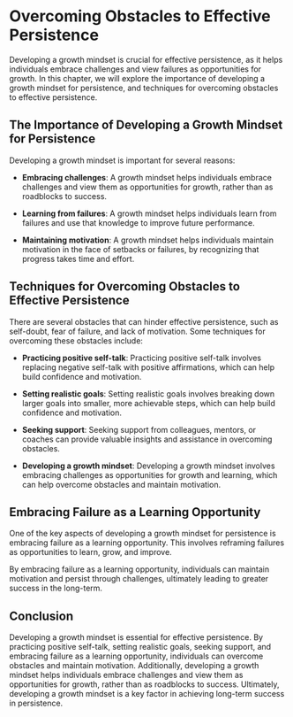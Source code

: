 Overcoming Obstacles to Effective Persistence
=====================================================================================================

Developing a growth mindset is crucial for effective persistence, as it helps individuals embrace challenges and view failures as opportunities for growth. In this chapter, we will explore the importance of developing a growth mindset for persistence, and techniques for overcoming obstacles to effective persistence.

The Importance of Developing a Growth Mindset for Persistence
-------------------------------------------------------------

Developing a growth mindset is important for several reasons:

* **Embracing challenges**: A growth mindset helps individuals embrace challenges and view them as opportunities for growth, rather than as roadblocks to success.

* **Learning from failures**: A growth mindset helps individuals learn from failures and use that knowledge to improve future performance.

* **Maintaining motivation**: A growth mindset helps individuals maintain motivation in the face of setbacks or failures, by recognizing that progress takes time and effort.

Techniques for Overcoming Obstacles to Effective Persistence
------------------------------------------------------------

There are several obstacles that can hinder effective persistence, such as self-doubt, fear of failure, and lack of motivation. Some techniques for overcoming these obstacles include:

* **Practicing positive self-talk**: Practicing positive self-talk involves replacing negative self-talk with positive affirmations, which can help build confidence and motivation.

* **Setting realistic goals**: Setting realistic goals involves breaking down larger goals into smaller, more achievable steps, which can help build confidence and motivation.

* **Seeking support**: Seeking support from colleagues, mentors, or coaches can provide valuable insights and assistance in overcoming obstacles.

* **Developing a growth mindset**: Developing a growth mindset involves embracing challenges as opportunities for growth and learning, which can help overcome obstacles and maintain motivation.

Embracing Failure as a Learning Opportunity
-------------------------------------------

One of the key aspects of developing a growth mindset for persistence is embracing failure as a learning opportunity. This involves reframing failures as opportunities to learn, grow, and improve.

By embracing failure as a learning opportunity, individuals can maintain motivation and persist through challenges, ultimately leading to greater success in the long-term.

Conclusion
----------

Developing a growth mindset is essential for effective persistence. By practicing positive self-talk, setting realistic goals, seeking support, and embracing failure as a learning opportunity, individuals can overcome obstacles and maintain motivation. Additionally, developing a growth mindset helps individuals embrace challenges and view them as opportunities for growth, rather than as roadblocks to success. Ultimately, developing a growth mindset is a key factor in achieving long-term success in persistence.
